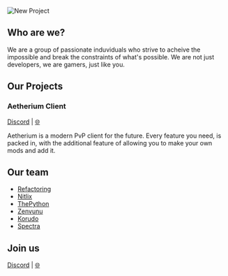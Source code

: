 ![New Project](https://github.com/Aetherium-S-T/.github/assets/143757135/799554d8-33b7-4065-9aaf-94b42b79b73b)

## Who are we?

We are a group of passionate induviduals who strive to acheive the impossible and break the constraints of what's possible. We are not just developers, we are gamers, just like you.

## Our Projects

### Aetherium Client

[Discord](https://discord.gg/8YBuBmYmm6) | [🌐](https://aetherium.club)

Aetherium is a modern PvP client for the future. Every feature you need, is packed in, with the additional feature of allowing you to make your own mods and add it.

## Our team

- [Refactoring](https://github.com/refactorinqq)
- [Nitlix](https://github.com/nitlix)
- [ThePython](https://github.com/SethTheDev)
- [Zenvunu](https://github.com/zslddd)
- [Korudo](https://github.com/ssmidge)
- [Spectra](https://github.com/spectradevv)

## Join us

[Discord](https://discord.gg/8YBuBmYmm6) | [🌐](https://aetherium.club)
